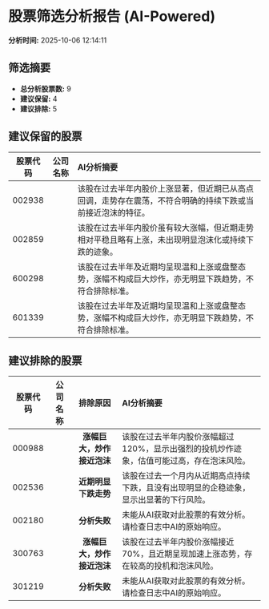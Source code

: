 # 股票筛选分析报告 (AI-Powered)

**分析时间:** 2025-10-06 12:14:11

## 筛选摘要

- **总分析股票数:** 9
- **建议保留:** 4
- **建议排除:** 5

## 建议保留的股票

| 股票代码 | 公司名称 | AI分析摘要 |
|:---:|:---:|:---|
| 002938 |  | 该股在过去半年内股价上涨显著，但近期已从高点回调，走势存在震荡，不符合明确的持续下跌或当前接近泡沫的特征。 |
| 002859 |  | 该股在过去半年内股价虽有较大涨幅，但近期走势相对平稳且略有上涨，未出现明显泡沫化或持续下跌的迹象。 |
| 600298 |  | 该股在过去半年及近期均呈现温和上涨或盘整态势，涨幅不构成巨大炒作，亦无明显下跌趋势，不符合排除标准。 |
| 601339 |  | 该股在过去半年及近期均呈现温和上涨或盘整态势，涨幅不构成巨大炒作，亦无明显下跌趋势，不符合排除标准。 |

## 建议排除的股票

| 股票代码 | 公司名称 | 排除原因 | AI分析摘要 |
|:---:|:---:|:---:|:---|
| 000988 |  | **涨幅巨大，炒作接近泡沫** | 该股在过去半年内股价涨幅超过120%，显示出强烈的投机炒作迹象，估值可能过高，存在泡沫风险。 |
| 002536 |  | **近期明显下跌走势** | 该股在过去一个月内从近期高点持续下跌，且没有出现明显的企稳迹象，显示出显著的下行风险。 |
| 002180 |  | **分析失败** | 未能从AI获取对此股票的有效分析。请检查日志中AI的原始响应。 |
| 300763 |  | **涨幅巨大，炒作接近泡沫** | 该股在过去半年内股价涨幅接近70%，且近期呈现加速上涨态势，存在较高的投机和泡沫风险。 |
| 301219 |  | **分析失败** | 未能从AI获取对此股票的有效分析。请检查日志中AI的原始响应。 |
